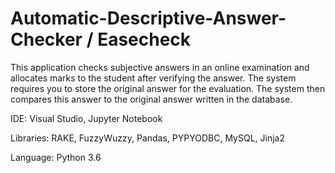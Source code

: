 # Automatic-Descriptive-Answer-Checker / Easecheck

This application checks subjective answers in an online examination and allocates marks to the student after verifying the answer. The system requires you to store the original answer for the evaluation. The system then compares this answer to the original answer written in the database.

IDE: Visual Studio, Jupyter Notebook

Libraries: RAKE, FuzzyWuzzy, Pandas, PYPYODBC, MySQL, Jinja2

Language: Python 3.6
